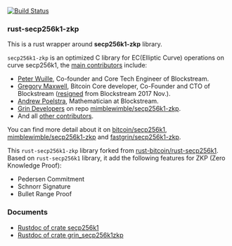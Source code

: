 [![Build Status](https://travis-ci.org/fastgrin/rust-secp256k1-zkp.png?branch=master)](https://travis-ci.org/fastgrin/rust-secp256k1-zkp)

### rust-secp256k1-zkp

This is a rust wrapper around **secp256k1-zkp** library.

`secp256k1-zkp` is an optimized C library for EC(Elliptic Curve) operations on curve secp256k1, the [main contributors](https://github.com/ElementsProject/secp256k1-zkp/graphs/contributors) include:
* [Peter Wuille](https://www.linkedin.com/in/pieterwuille), Co-founder and Core Tech Engineer of Blockstream. 
* [Gregory Maxwell](https://github.com/gmaxwell), Bitcoin Core developer, Co-Founder and CTO of Blockstream ([resigned](https://lists.linuxfoundation.org/pipermail/bitcoin-dev/2018-January/015586.html) from Blockstream 2017 Nov.).
* [Andrew Poelstra](https://www.linkedin.com/in/andrew-poelstra-958a75106/), Mathematician at Blockstream.
* [Grin Developers](https://github.com/orgs/mimblewimble/people) on repo [mimblewimble/secp256k1-zkp](https://github.com/mimblewimble/secp256k1-zkp).
* And all [other contributors](https://github.com/fastgrin/secp256k1-zkp/graphs/contributors).

You can find more detail about it on [bitcoin/secp256k1](https://github.com/bitcoin/secp256k1), [mimblewimble/secp256k1-zkp](https://github.com/mimblewimble/secp256k1-zkp) and [fastgrin/secp256k1-zkp](https://github.com/fastgrin/secp256k1-zkp).

This `rust-secp256k1-zkp` library forked from [rust-bitcoin/rust-secp256k1](https://github.com/rust-bitcoin/rust-secp256k1). Based on `rust-secp256k1` library, it add the following features for ZKP (Zero Knowledge Proof):
* Pedersen Commitment
* Schnorr Signature
* Bullet Range Proof

### Documents
* [Rustdoc of crate secp256k1](https://docs.rs/secp256k1/0.11.3/secp256k1/)
* [Rustdoc of crate grin_secp256k1zkp](https://docs.rs/grin_secp256k1zkp/0.7.1/secp256k1zkp/)
